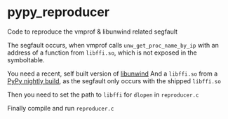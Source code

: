 # pypy_reproducer
Code to reproduce the vmprof &amp; libunwind related segfault

The segfault occurs, when vmprof calls `unw_get_proc_name_by_ip` with an address of a function from `libffi.so`, which is not exposed in the symboltable.

You need a recent, self built version of [libunwind](https://github.com/libunwind/libunwind)
And a `libffi.so` from a [PyPy nightly build](https://buildbot.pypy.org/nightly/main/), as the segfault only occurs with the shipped `libffi.so`

Then you need to set the path to `libffi` for `dlopen` in `reproducer.c`

Finally compile and run `reproducer.c`
